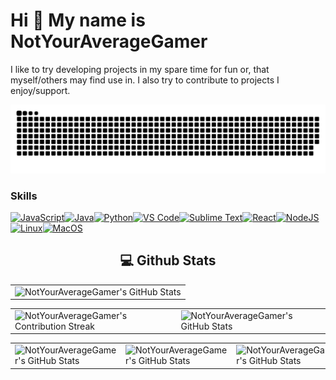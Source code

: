Hi 👋 My name is NotYourAverageGamer
====================================

I like to try developing projects in my spare time for fun or, that myself/others may find use in. I also try to contribute to projects I enjoy/support.


<picture>
  <source
    media="(prefers-color-scheme: dark)"
    srcset="https://github.com/NotYourAverageGamer/NotYourAverageGamer/blob/output/github-contribution-grid-snake-dark.svg"
  />
  <source
    media="(prefers-color-scheme: light)"
    srcset="https://github.com/NotYourAverageGamer/NotYourAverageGamer/blob/output/github-contribution-grid-snake-dark.svg"
  />
  <img
    alt="github contribution grid snake animation"
    src="https://github.com/NotYourAverageGamer/NotYourAverageGamer/blob/output/github-contribution-grid-snake-dark.svg"
  />
</picture>


### Skills


<p align="left">
<a href="https://developer.mozilla.org/en-US/docs/Web/JavaScript" target="_blank" rel="noreferrer"><img src="https://raw.githubusercontent.com/danielcranney/readme-generator/main/public/icons/skills/javascript-colored.svg" width="36" height="36" alt="JavaScript" /></a><a href="https://www.oracle.com/java/" target="_blank" rel="noreferrer"><img src="https://raw.githubusercontent.com/danielcranney/readme-generator/main/public/icons/skills/java-colored.svg" width="36" height="36" alt="Java" /></a><a href="https://www.python.org/" target="_blank" rel="noreferrer"><img src="https://raw.githubusercontent.com/danielcranney/readme-generator/main/public/icons/skills/python-colored.svg" width="36" height="36" alt="Python" /></a><a href="https://code.visualstudio.com/" target="_blank" rel="noreferrer"><img src="https://raw.githubusercontent.com/danielcranney/readme-generator/main/public/icons/skills/visualstudiocode.svg" width="36" height="36" alt="VS Code" /></a><a href="https://www.sublimetext.com/index2" target="_blank" rel="noreferrer"><img src="https://raw.githubusercontent.com/danielcranney/readme-generator/main/public/icons/skills/sublimetext.svg" width="36" height="36" alt="Sublime Text" /></a><a href="https://reactjs.org/" target="_blank" rel="noreferrer"><img src="https://raw.githubusercontent.com/danielcranney/readme-generator/main/public/icons/skills/react-colored.svg" width="36" height="36" alt="React" /></a><a href="https://nodejs.org/en/" target="_blank" rel="noreferrer"><img src="https://raw.githubusercontent.com/danielcranney/readme-generator/main/public/icons/skills/nodejs-colored.svg" width="36" height="36" alt="NodeJS" /></a><a href="https://www.linux.org" target="_blank" rel="noreferrer"><img src="https://raw.githubusercontent.com/danielcranney/readme-generator/main/public/icons/skills/linux-colored.svg" width="36" height="36" alt="Linux" /></a><a href="https://apple.com" target="_blank" rel="noreferrer"><img src="https://raw.githubusercontent.com/danielcranney/readme-generator/main/public/icons/skills/macos-colored.svg" width="36" height="36" alt="MacOS" /></a></p>

<div align="center">
<h2 align="center" class="section-heading"> 💻 Github Stats</h2>
 <table align="center" width="100%" height="100%" >
    <tr>
       <td><img style="border: none;" src="https://github-profile-summary-cards.vercel.app/api/cards/profile-details?username=NotYourAverageGamer&theme=github_dark" alt="NotYourAverageGamer's GitHub Stats"/></td>   
    </tr>
 </table>

 <table align="center" width="100%" height="100%" >
    <tr>
        <td><img style="border: none;" src="https://github-readme-streak-stats.herokuapp.com/?user=NotYourAverageGamer&theme=merko" alt="NotYourAverageGamer's Contribution Streak"/></td>
        <td><img style="border: none;" src="https://github-profile-summary-cards.vercel.app/api/cards/stats?username=NotYourAverageGamer&theme=github_dark" alt="NotYourAverageGamer's GitHub Stats"/></td>
    </tr>
 </table>
 
 <table align="center" width="100%" height="100%" >
    <tr>
        <td><img style="border: none;" src="https://github-profile-summary-cards.vercel.app/api/cards/repos-per-language?username=NotYourAverageGamer&theme=github_dark" alt="NotYourAverageGamer's GitHub Stats"/></td>
        <td><img style="border: none;" src="https://github-profile-summary-cards.vercel.app/api/cards/most-commit-language?username=NotYourAverageGamer&theme=github_dark" alt="NotYourAverageGamer's GitHub Stats"/></td>
        <td><img style="border: none;" src="https://github-profile-summary-cards.vercel.app/api/cards/productive-time?username=NotYourAverageGamer&theme=github_dark&utcOffset=10" alt="NotYourAverageGamer's GitHub Stats"/>
    </tr>
 </table>
 </div>
